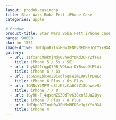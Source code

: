 ```yaml
---
layout: produk-casinghp
title: Star Wars Boba Fett iPhone Case
categories: apple

# Produk
product-title: Star Wars Boba Fett iPhone Case
harga: 90000
sku: hn-1551
image-drive: 1NTdpnR7InxH0w3FNMvNEDBeJgtYYx9X4
gallery:
  - url: 1IfxanCMWkMjNdy0vhAdYDKd36FYZfFua
    title: iPhone 5 / 5s / SE
  - url: 1hykG21rqpQ79B_VQkua-DYBswcOlPtdi
    title: iPhone 6 / 6s
  - url: 1cGGxmLbk4oZBioql6qFeim19KVlPDWEd
    title: iPhone 6 Plus / 6s Plus
  - url: 1GNNsYLMPM-qSfzK3zCa6C5Z18bhwsv9z
    title: iPhone 7 / 8
  - url: 1GyRH-F_4qsqNZSZOdTvK38xnfJUa2Oyv
    title: iPhone 7 Plus / 8 Plus
  - url: 1NTdpnR7InxH0w3FNMvNEDBeJgtYYx9X4
    title: iPhone X
---
```

